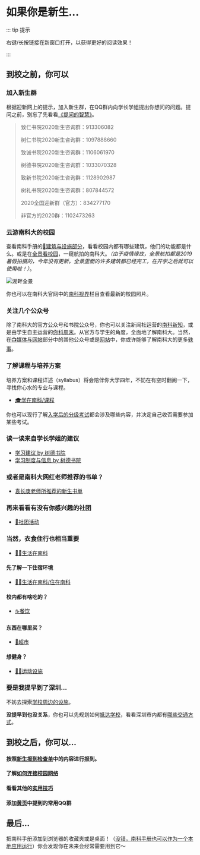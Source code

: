 # 如果你是新生...

::: tip 提示

右键/长按链接在新窗口打开，以获得更好的阅读效果！

:::

## 到校之前，你可以

### 加入新生群

根据迎新网上的提示，加入新生群，在QQ群内向学长学姐提出你想问的问题。提问之前，别忘了先看看[《提问的智慧》](https://github.com/ryanhanwu/How-To-Ask-Questions-The-Smart-Way/blob/master/README-zh_CN.md)。

> 致仁书院2020新生咨询群：913306082
>
> 树仁书院2020新生咨询群：1097888660
>
> 致诚书院2020新生咨询群：1106061970
>
> 树德书院2020新生咨询群：1033070328
>
> 致新书院2020新生咨询群：1128902987
>
> 树礼书院2020新生咨询群：807844572
>
> 2020全国迎新群（官方）：834277170
>
> 非官方的2020群：1102473263


### 云游南科大的校园

查看南科手册的[🏫建筑与设施部分](facility/)，看看校园内都有哪些建筑，他们的功能都是什么。或是在[全景看校园](facility/#全景看校园)，一窥航拍的南科大。*（由于疫情缘故，全景航拍都是2019暑假拍摄的，今年没有更新。全景里面的许多建筑都已经完工，在开学之后就可以使用啦！）*。

![湖畔全景](https://cdn.jsdelivr.net/gh/sustc/sustech-online-ng@master/docs/facility/campus-pano.jpg)

你也可以在南科大官网中的[南科视界](https://www.sustech.edu.cn/zh/gallery.html)栏目查看最新的校园照片。

### 关注几个公众号<Badge text="Recommend" type="tip"/>

除了南科大的官方公众号和书院公众号，你也可以关注新闻社运营的[南科新知](media/#学生组织与社团)，或是由学生自主运营的[你科周末](media/#微信公众号)。从官方与学生的角度，全面地了解南科大。当然，在[📺媒体与网站](media/#📺媒体与网站)部分中的其他公众号或是[网站](https://suste.ch/)中，你或许能够了解南科大的更多[轶事](https://sustc.wiki/%E7%89%B9%E6%AE%8A:%E6%89%80%E6%9C%89%E9%A1%B5%E9%9D%A2?from=&to=&namespace=0&hideredirects=1)。

### 了解课程与培养方案

培养方案和课程详述（syllabus）将会陪伴你大学四年，不妨在有空时翻阅一下，寻找你心水的专业与课程。

- [🎓学在南科/课程](study/by-shude-college/advice-on-study/#入学考试的建议)

你也可以现行了解[入学后的分级考试]()都会涉及哪些内容，并决定自己收否需要参加某些考试。

### 读一读来自学长学姐的建议

- [学习建议 by 树德书院](study/by-shude-college/advice-on-study)
- [学习制度与信息 by 树德书院](study/by-shude-college/info-on-study)

### 或者是南科大网红老师推荐的书单？

- [袁长庚老师所推荐的新生书单](study/#袁长庚老师所推荐的新生书单)

### 再来看看有没有你感兴趣的社团

- [🎡社团活动](organizations/#社团)

### 当然，衣食住行也相当重要

- [👨‍🎓生活在南科](life/)

#### 先了解一下住宿环境

- [👨‍🎓生活在南科/住在南科](life/dormitory/)

#### 校内都有啥吃的？

- [☕️餐饮](catering/)

#### 东西在哪里买？

- [🏪超市](life/#超市)

#### 想健身？

- [🏊‍♀️运动设施](life/sports-facility/)

### 要是我提早到了深圳...

不妨去探索[学校周边的设施](surroundings/)。

**没提早到也没关系**，你也可以先规划如何[抵达学校](transport/#🗺抵达南方科技大学)，看看深圳市内都有[哪些交通方式](transport/#市内交通)。

## 到校之后，你可以...

#### 按照[新生报到检查单](life/freshman-register)中的内容进行报到。

#### 了解[如何连接校园网络](/service/network/)

#### 看看其他的[实用技巧](service/)

#### 添加[黄页](contact/)中提到的常用QQ群

## 最后...

把南科手册添加到浏览器的收藏夹或是桌面！（[没错，南科手册也可以作为一个本地应用运行](site-help/)）你会发现你在未来会经常需要用到它～
